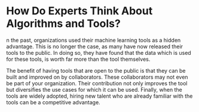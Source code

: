 # How Do Experts Think About Algorithms and Tools?
n the past, organizations used their machine learning tools as a hidden advantage. This is no longer the case, as many have now released their tools to the public. In doing so, they have found that the data which is used for these tools, is worth far more than the tool themselves.

The benefit of having tools that are open to the public is that they can be built and improved on by collaborators. These collaborators may not even be part of your organization. Their contribution not only improves the tool but diversifies the use cases for which it can be used. Finally, when the tools are widely adopted, hiring new talent who are already familiar with the tools can be a competitive advantage.
